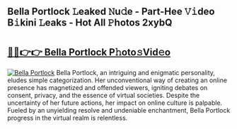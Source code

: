 ## Bella Portlock 𝙻eaked 𝙽u𝚍e - Part-Hee 𝚅𝚒deo B𝚒kini 𝙻eaks - Hot All 𝙿hotos 2xybQ

# <h2><a href="http://ld12hd.urlbe.top/?page=Bella+Portlock">🔗🔗👉👉 Bella Portlock P𝚑oto𝚜Vid𝚎o</a></h2>

[![Bella Portlock](https://i.imgur.com/eBuTRDB.gif)](http://ld12hd.urlbe.top/?page=Bella+Portlock)
Bella Portlock, an intriguing and enigmatic personality, eludes simple categorization. Her unconventional way of creating an online presence has magnetized and offended viewers, igniting debates on consent, privacy, and the essence of virtual societies. Despite the uncertainty of her future actions, her impact on online culture is palpable. Fueled by an unyielding resolve and undeniable enchantment, Bella Portlock progress in the virtual realm is relentless.
